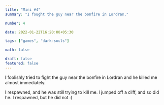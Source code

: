 ```yaml
---
title: "Mini #4"
summary: "I fought the guy near the bonfire in Lordran."

number: 4

date: 2022-01-22T16:20:00+05:30

tags: ["games", "dark-souls"]

math: false

draft: false
featured: false
---
```


I foolishly tried to fight the guy near the bonfire in Lordran and he killed me almost immediately. 

I respawned, and he was still trying to kill me. I jumped off a cliff, and so did he. I respawned, but he did not :)


